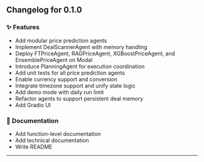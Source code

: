## Changelog for 0.1.0

### ✨ Features  
- Add modular price prediction agents  
- Implement DealScannerAgent with memory handling  
- Deploy FTPriceAgent, RAGPriceAgent, XGBoostPriceAgent, and EnsemblePriceAgent on Modal  
- Introduce PlanningAgent for execution coordination  
- Add unit tests for all price prediction agents  
- Enable currency support and conversion  
- Integrate timezone support and unify state logic  
- Add demo mode with daily run limit  
- Refactor agents to support persistent deal memory
- Add Gradio UI

### 📄 Documentation  
- Add function-level documentation   
- Add technical documentation
- Write README

----

